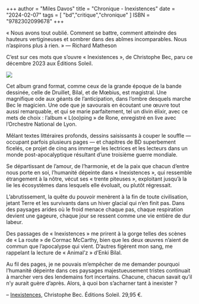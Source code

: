 +++
author = "Miles Davos"
title = "Chronique - Inexistences"
date = "2024-02-07"
tags = [
    "bd","critique","chronique"
]
ISBN = "9782302099678"
+++

« Nous avons tout oublié. Comment se battre, comment atteindre des hauteurs vertigineuses et sombrer dans des abîmes incomparables. Nous n’aspirons plus à rien. » — Richard Matheson

C’est sur ces mots que s’ouvre « Inexistences », de Christophe Bec, paru ce décembre 2023 aux Éditions Soleil.

![](/images/inexistences.jpeg)

Cet album grand format, comme ceux de la grande époque de la bande dessinée, celle de Druillet, Bilal, et de Mœbius, est magistral. Une magnifique ode aux géants de l’anticipation, dans l’ombre desquels marche Bec le magicien. Une ode que je savourais en écoutant une œuvre tout aussi remarquable, et qui se marie parfaitement, tel un divin élixir, avec ce mets de choix : l’album « L(oo)ping » de Rone, enregistré en live avec l’Orchestre National de Lyon.

Mêlant textes littéraires profonds, dessins saisissants à couper le souffle — occupant parfois plusieurs pages — et chapitres de BD superbement ficelés, ce projet de cinq ans immerge les lectrices et les lecteurs dans un monde post-apocalyptique résultant d’une troisième guerre mondiale.

Se départissant de l’amour, de l’harmonie, et de la paix que chacun d’entre nous porte en soi, l’humanité dépeinte dans « Inexistences », qui ressemble étrangement à la nôtre, vécut ses « trente piteuses », exploitant jusqu’à la lie les écosystèmes dans lesquels elle évoluait, ou plutôt régressait.

L’abrutissement, la quête du pouvoir menèrent à la fin de toute civilisation, jetant Terre et les survivants dans un hiver glacial qui n’en finit pas. Dans des paysages arides où le froid menace chaque pas, chaque respiration devient une gageure, chaque jour se ressent comme une vie entière de dur labeur.

Des passages de « Inexistences » me prirent à la gorge telles des scènes de « La route » de Cormac McCarthy, bien que les deux œuvres n’aient de commun que l’apocalypse qui vient. D’autres figèrent mon sang, me rappelant la lecture de « Animal’z » d’Enki Bilal.

Au fil des pages, je ne pouvais m’empêcher de me demander pourquoi l’humanité dépeinte dans ces paysages majestueusement tristes continuait à marcher vers des lendemains fort incertains. Chacune, chacun savait qu’il n’y aurait guère d’après. Alors, à quoi bon s’acharner tant à inexister ?

–
[Inexistences](https://www.editions-soleil.fr/bd/series/serie-inexistences/album-inexistences), Christophe Bec. Éditions Soleil. 29,95 €.
